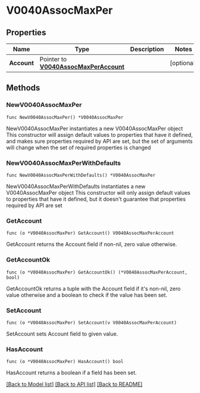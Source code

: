 # V0040AssocMaxPer

## Properties

Name | Type | Description | Notes
------------ | ------------- | ------------- | -------------
**Account** | Pointer to [**V0040AssocMaxPerAccount**](V0040AssocMaxPerAccount.md) |  | [optional] 

## Methods

### NewV0040AssocMaxPer

`func NewV0040AssocMaxPer() *V0040AssocMaxPer`

NewV0040AssocMaxPer instantiates a new V0040AssocMaxPer object
This constructor will assign default values to properties that have it defined,
and makes sure properties required by API are set, but the set of arguments
will change when the set of required properties is changed

### NewV0040AssocMaxPerWithDefaults

`func NewV0040AssocMaxPerWithDefaults() *V0040AssocMaxPer`

NewV0040AssocMaxPerWithDefaults instantiates a new V0040AssocMaxPer object
This constructor will only assign default values to properties that have it defined,
but it doesn't guarantee that properties required by API are set

### GetAccount

`func (o *V0040AssocMaxPer) GetAccount() V0040AssocMaxPerAccount`

GetAccount returns the Account field if non-nil, zero value otherwise.

### GetAccountOk

`func (o *V0040AssocMaxPer) GetAccountOk() (*V0040AssocMaxPerAccount, bool)`

GetAccountOk returns a tuple with the Account field if it's non-nil, zero value otherwise
and a boolean to check if the value has been set.

### SetAccount

`func (o *V0040AssocMaxPer) SetAccount(v V0040AssocMaxPerAccount)`

SetAccount sets Account field to given value.

### HasAccount

`func (o *V0040AssocMaxPer) HasAccount() bool`

HasAccount returns a boolean if a field has been set.


[[Back to Model list]](../README.md#documentation-for-models) [[Back to API list]](../README.md#documentation-for-api-endpoints) [[Back to README]](../README.md)


